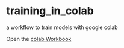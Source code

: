 # training_in_colab
 a workflow to train models with google colab

Open the [colab Workbook](https://drive.google.com/file/d/1-S9PKnNd6qnrEihjrfFxLIlu9MB4X6XW/view?usp=sharing)
